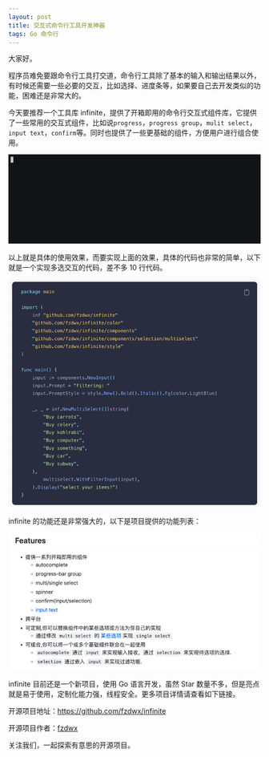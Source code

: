 ```yaml
---
layout: post
title: 交互式命令行工具开发神器
tags: Go 命令行
---
```


大家好。

程序员难免要跟命令行工具打交道，命令行工具除了基本的输入和输出结果以外，有时候还需要一些必要的交互，比如选择、进度条等，如果要自己去开发类似的功能，困难还是非常大的。

今天要推荐一个工具库 infinite，提供了开箱即用的命令行交互式组件库，它提供了一些常用的交互式组件，比如说`progress`，`progress group`，`mulit select`，`input text`，`confirm`等。同时也提供了一些更基础的组件，方便用户进行组合使用。

![](https://raw.githubusercontent.com/ZhuPeng/pic/master/images/infinite.demo.gif)

以上就是具体的使用效果，而要实现上面的效果，具体的代码也非常的简单，以下就是一个实现多选交互的代码，差不多 10 行代码。

![image-20220821202319067](https://raw.githubusercontent.com/ZhuPeng/pic/master/images/compress_image-20220821202319067.png)

infinite 的功能还是非常强大的，以下是项目提供的功能列表：

![image-20220821202355512](https://raw.githubusercontent.com/ZhuPeng/pic/master/images/compress_image-20220821202355512.png)

infinite 目前还是一个新项目，使用 Go 语言开发，虽然 Star 数量不多，但是亮点就是易于使用，定制化能力强，线程安全。更多项目详情请查看如下链接。

开源项目地址：https://github.com/fzdwx/infinite

开源项目作者：[fzdwx](https://github.com/fzdwx)

关注我们，一起探索有意思的开源项目。
